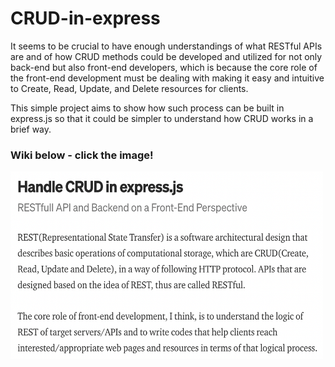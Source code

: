 # CRUD-in-express

It seems to be crucial to have enough understandings of what RESTful APIs are and of how CRUD methods could be developed and utilized for not only back-end but also front-end developers, which is because the core role of the front-end development must be dealing with making it easy and intuitive to Create, Read, Update, and Delete resources for clients.

This simple project aims to show how such process can be built in express.js so that it could be simpler to understand how CRUD works in a brief way.

### Wiki below - click the image!

<a href="https://medium.com/@1992season/handle-crud-in-express-js-d49b5f85d4d0">
  <img width="500" height="300" src="./files/post-image.png" />
</a>
